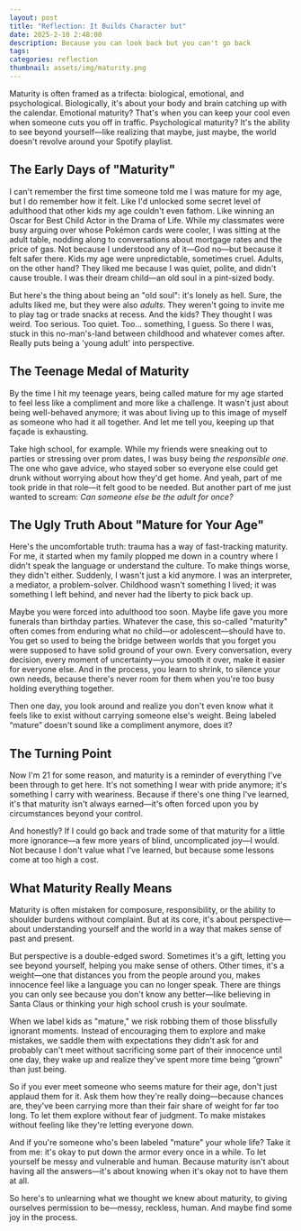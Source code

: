 ```yaml
---
layout: post
title: "Reflection: It Builds Character but"
date: 2025-2-10 2:48:00
description: Because you can look back but you can't go back
tags:
categories: reflection
thumbnail: assets/img/maturity.png
---
```


Maturity is often framed as a trifecta: biological, emotional, and psychological. Biologically, it's about your body and brain catching up with the calendar. Emotional maturity? That's when you can keep your cool even when someone cuts you off in traffic. Psychological maturity? It's the ability to see beyond yourself—like realizing that maybe, just maybe, the world doesn't revolve around your Spotify playlist.

## The Early Days of "Maturity"

I can't remember the first time someone told me I was mature for my age, but I do remember how it felt. Like I'd unlocked some secret level of adulthood that other kids my age couldn't even fathom. Like winning an Oscar for Best Child Actor in the Drama of Life. While my classmates were busy arguing over whose Pokémon cards were cooler, I was sitting at the adult table, nodding along to conversations about mortgage rates and the price of gas. Not because I understood any of it—God no—but because it felt safer there. Kids my age were unpredictable, sometimes cruel. Adults, on the other hand? They liked me because I was quiet, polite, and didn't cause trouble. I was their dream child—an old soul in a pint-sized body.

But here's the thing about being an "old soul": it's lonely as hell. Sure, the adults liked me, but they were also _adults_. They weren't going to invite me to play tag or trade snacks at recess. And the kids? They thought I was weird. Too serious. Too quiet. Too… something, I guess. So there I was, stuck in this no-man's-land between childhood and whatever comes after. Really puts being a 'young adult' into perspective.

## The Teenage Medal of Maturity

By the time I hit my teenage years, being called mature for my age started to feel less like a compliment and more like a challenge. It wasn't just about being well-behaved anymore; it was about living up to this image of myself as someone who had it all together. And let me tell you, keeping up that façade is exhausting.

Take high school, for example. While my friends were sneaking out to parties or stressing over prom dates, I was busy being _the responsible one_. The one who gave advice, who stayed sober so everyone else could get drunk without worrying about how they'd get home. And yeah, part of me took pride in that role—it felt good to be needed. But another part of me just wanted to scream: _Can someone else be the adult for once?_

## The Ugly Truth About "Mature for Your Age"

Here's the uncomfortable truth: trauma has a way of fast-tracking maturity. For me, it started when my family plopped me down in a country where I didn't speak the language or understand the culture. To make things worse, they didn't either. Suddenly, I wasn't just a kid anymore. I was an interpreter, a mediator, a problem-solver. Childhood wasn't something I lived; it was something I left behind, and never had the liberty to pick back up.

Maybe you were forced into adulthood too soon. Maybe life gave you more funerals than birthday parties. Whatever the case, this so-called "maturity" often comes from enduring what no child—or adolescent—should have to. You get so used to being the bridge between worlds that you forget you were supposed to have solid ground of your own. Every conversation, every decision, every moment of uncertainty—you smooth it over, make it easier for everyone else. And in the process, you learn to shrink, to silence your own needs, because there's never room for them when you're too busy holding everything together.

Then one day, you look around and realize you don't even know what it feels like to exist without carrying someone else's weight. Being labeled “mature” doesn't sound like a compliment anymore, does it?

## The Turning Point

Now I'm 21 for some reason, and maturity is a reminder of everything I've been through to get here. It's not something I wear with pride anymore; it's something I carry with weariness. Because if there's one thing I've learned, it's that maturity isn't always earned—it's often forced upon you by circumstances beyond your control.

And honestly? If I could go back and trade some of that maturity for a little more ignorance—a few more years of blind, uncomplicated joy—I would. Not because I don't value what I've learned, but because some lessons come at too high a cost.

## What Maturity Really Means

Maturity is often mistaken for composure, responsibility, or the ability to shoulder burdens without complaint. But at its core, it's about perspective—about understanding yourself and the world in a way that makes sense of past and present.

But perspective is a double-edged sword. Sometimes it's a gift, letting you see beyond yourself, helping you make sense of others. Other times, it's a weight—one that distances you from the people around you, makes innocence feel like a language you can no longer speak. There are things you can only see because you don't know any better—like believing in Santa Claus or thinking your high school crush is your soulmate.

When we label kids as "mature," we risk robbing them of those blissfully ignorant moments. Instead of encouraging them to explore and make mistakes, we saddle them with expectations they didn't ask for and probably can't meet without sacrificing some part of their innocence until one day, they wake up and realize they've spent more time being “grown” than just being.

So if you ever meet someone who seems mature for their age, don't just applaud them for it. Ask them how they're really doing—because chances are, they've been carrying more than their fair share of weight for far too long. To let them explore without fear of judgment. To make mistakes without feeling like they're letting everyone down.

And if you're someone who's been labeled "mature" your whole life? Take it from me: it's okay to put down the armor every once in a while. To let yourself be messy and vulnerable and human. Because maturity isn't about having all the answers—it's about knowing when it's okay not to have them at all.

So here's to unlearning what we thought we knew about maturity, to giving ourselves permission to be—messy, reckless, human. And maybe find some joy in the process.
